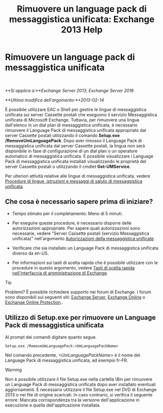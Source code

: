 ﻿---
title: 'Rimuovere un language pack di messaggistica unificata: Exchange 2013 Help'
TOCTitle: Rimuovere un language pack di messaggistica unificata
ms:assetid: a2bc2753-2c25-4ea0-a9d5-e3d42a699c6c
ms:mtpsurl: https://technet.microsoft.com/it-it/library/Bb124004(v=EXCHG.150)
ms:contentKeyID: 50481347
ms.date: 05/22/2018
mtps_version: v=EXCHG.150
ms.translationtype: MT
---

# Rimuovere un language pack di messaggistica unificata

 

_**Si applica a:**Exchange Server 2013, Exchange Server 2016_

_**Ultima modifica dell'argomento:**2013-02-14_

È possibile utilizzare EAC o Shell per gestire le lingue di messaggistica unificata sui server Cassette postali che eseguono il servizio Messaggistica unificata di Microsoft Exchange. Tuttavia, per rimuovere una lingua dall'elenco in un dial plan di messaggistica unificata, è necessario rimuovere il Language Pack di messaggistica unificata appropriato dal server Cassette postali utilizzando il comando **Setup.exe /RemoveUmLanguagePack**. Dopo aver rimosso il Language Pack di messaggistica unificata dal server Cassette postali, la lingua non sarà disponibile in fase di configurazione di un dial plan o un operatore automatico di messaggistica unificata. È possibile visualizzare i Language Pack di messaggistica unificata installati visualizzando le proprietà del server Cassette postali o utilizzando il cmdlet **Get-UMService**.

Per ulteriori attività relative alle lingue di messaggistica unificata, vedere [Procedure di lingue, istruzioni e messaggi di saluto di messaggistica unificata](um-languages-prompts-and-greetings-procedures-exchange-2013-help.md).

## Che cosa è necessario sapere prima di iniziare?

  - Tempo stimato per il completamento: Meno di 5 minuti.

  - Per eseguire queste procedure, è necessario disporre delle autorizzazioni appropriate. Per sapere quali autorizzazioni sono necessarie, vedere "Server Cassette postali (servizio Messaggistica unificata)" nell'argomento [Autorizzazioni della messaggistica unificate](unified-messaging-permissions-exchange-2013-help.md).

  - Verificare che sia installato un Language Pack di messaggistica unificata diverso da en-US.

  - Per informazioni sui tasti di scelta rapida che è possibile utilizzare con le procedure in questo argomento, vedere [Tasti di scelta rapida nell'interfaccia di amministrazione di Exchange](keyboard-shortcuts-in-the-exchange-admin-center-exchange-online-protection-help.md).


> [!TIP]
> Problemi? È possibile richiedere supporto nei forum di Exchange. I forum sono disponibili sui seguenti siti: <A href="https://go.microsoft.com/fwlink/p/?linkid=60612">Exchange Server</A>, <A href="https://go.microsoft.com/fwlink/p/?linkid=267542">Exchange Online</A> o <A href="https://go.microsoft.com/fwlink/p/?linkid=285351">Exchange Online Protection</A>..



## Utilizzo di Setup.exe per rimuovere un Language Pack di messaggistica unificata

Al prompt dei comandi digitare quanto segue.

    Setup.exe /RemoveUmLanguagePack:<UmLanguagePackName>

Nel comando precedente, *\<UmLanguagePackName\>* è il nome del Language Pack di messaggistica unificata, ad esempio fr-FR.


> [!WARNING]
> Non è possibile utilizzare il file Setup.exe nella cartella \Bin per rimuovere un Language Pack di messaggistica unificata dopo aver installato eventuali aggiornamenti. È necessario utilizzare il file Setup.exe nel DVD di Exchange 2013 o nei file di origine scaricati. In caso contrario, si verifica il seguente errore: Mancata corrispondenza tra la versione dell'applicazione in esecuzione e quella dell'applicazione installata.


